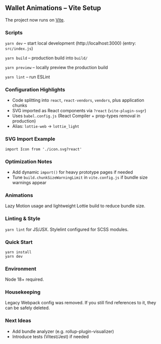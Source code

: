 ## Wallet Animations – Vite Setup

The project now runs on [Vite](https://vite.dev/).

### Scripts

`yarn dev` – start local development (http://localhost:3000) (entry: `src/index.js`)

`yarn build` – production build into `build/`

`yarn preview` – locally preview the production build

`yarn lint` – run ESLint

### Configuration Highlights

- Code splitting into `react`, `react-vendors`, `vendors`, plus application chunks
- SVG imported as React components via `?react` (`vite-plugin-svgr`)
- Uses `babel.config.js` (React Compiler + prop-types removal in production)
- Alias: `lottie-web` → `lottie_light`

### SVG Import Example
```
import Icon from './icon.svg?react'
```

### Optimization Notes
- Add dynamic `import()` for heavy prototype pages if needed
- Tune `build.chunkSizeWarningLimit` in `vite.config.js` if bundle size warnings appear

### Animations
Lazy Motion usage and lightweight Lottie build to reduce bundle size.

### Linting & Style
`yarn lint` for JS/JSX. Stylelint configured for SCSS modules.

### Quick Start
```
yarn install
yarn dev
```

### Environment
Node 18+ required.

### Housekeeping
Legacy Webpack config was removed. If you still find references to it, they can be safely deleted.

### Next Ideas
- Add bundle analyzer (e.g. rollup-plugin-visualizer)
- Introduce tests (Vitest/Jest) if needed
